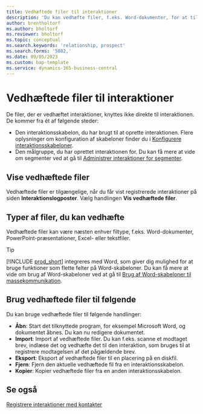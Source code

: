 ```yaml
---
title: Vedhæftede filer til interaktioner
description: 'Du kan vedhæfte filer, f.eks. Word-dokumenter, for at tilføje oplysninger om en interaktion.'
author: brentholtorf
ms.author: bholtorf
ms.reviewer: bholtorf
ms.topic: conceptual
ms.search.keywords: 'relationship, prospect'
ms.search.forms: '5082,'
ms.date: 09/05/2023
ms.custom: bap-template
ms.service: dynamics-365-business-central
---
```

# Vedhæftede filer til interaktioner

De filer, der er vedhæftet interaktioner, knyttes ikke direkte til interaktionen. De kommer fra ét af følgende steder:

* Den interaktionsskabelon, du har brugt til at oprette interaktionen. Flere oplysninger om konfiguration af skabeloner finder du i [Konfigurere interaktionsskabeloner](marketing-interactions.md#set-up-interaction-templates).
* Den målgruppe, du har oprettet interaktionen for. Du kan få mere at vide om segmenter ved at gå til [Administrer interaktioner for segmenter](marketing-interaction-segments.md).

## Vise vedhæftede filer

Vedhæftede filer er tilgængelige, når du får vist registrerede interaktioner på siden **Interaktionslogposter**. Vælg handlingen **Vis vedhæftede filer**.

## Typer af filer, du kan vedhæfte

Vedhæftede filer kan være næsten enhver filtype, f.eks. Word-dokumenter, PowerPoint-præsentationer, Excel- eller tekstfiler.

> [!TIP]
> [!INCLUDE [prod_short](includes/prod_short.md)] integreres med Word, som giver dig mulighed for at bruge funktioner som flette felter på Word-skabeloner. Du kan få mere at vide om brug af Word-skabeloner ved at gå til [Brug af Word-skabeloner til massekommunikation](ui-mail-merge.md).

## Brug vedhæftede filer til følgende

Du kan bruge vedhæftede filer til følgende handlinger:

* **Åbn**: Start det tilknyttede program, for eksempel Microsoft Word, og dokumentet åbnes. Du kan nu redigere dokumentet.
* **Import**: Import af vedhæftede filer. Du kan f.eks. scanne et modtaget brev, indlæse det og vedhæfte det til den interaktion, som bruges til at registrere modtagelsen af det pågældende brev.
* **Eksport**: Eksport af vedhæftede filer til en placering på en diskfil.
* **Fjern**: Fjern den aktuelle vedhæftede fil fra en interaktionsskabelon.
* **Kopier**: Kopier vedhæftede filer fra en anden interaktionsskabelon.

## Se også

[Registrere interaktioner med kontakter](marketing-interactions.md)  
